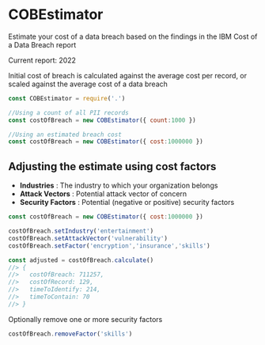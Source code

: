 # COBEstimator
Estimate your cost of a data breach based on the findings in the IBM Cost of a Data Breach report 

Current report: 2022

Initial cost of breach is calculated against the average cost per record, or scaled against the average cost of a data breach

```js
const COBEstimator = require('.')

//Using a count of all PII records
const costOfBreach = new COBEstimator({ count:1000 })

//Using an estimated breach cost
const costOfBreach = new COBEstimator({ cost:1000000 })
```

## Adjusting the estimate using cost factors

- **Industries** : The industry to which your organization belongs
- **Attack Vectors** : Potential attack vector of concern
- **Security Factors** : Potential (negative or positive) security factors 

```js
const costOfBreach = new COBEstimator({ cost:1000000 })

costOfBreach.setIndustry('entertainment')
costOfBreach.setAttackVector('vulnerability')
costOfBreach.setFactor('encryption','insurance','skills')

const adjusted = costOfBreach.calculate()
//> {
//>   costOfBreach: 711257,
//>   costOfRecord: 129,
//>   timeToIdentify: 214,
//>   timeToContain: 70
//> }
```

Optionally remove one or more security factors

```js
costOfBreach.removeFactor('skills')
```

Note: *Setters are also chainable*

```js
const adjusted = new COBEstimator({ cost:1000000 })
    .setIndustry('entertainment')
    .setAttackVector('vulnerability')
    .setFactor('encryption','insurance','skills')
    .calculate()
```

## Estmate the cost breakdown across cost-segments or per annum

```js
const segmentation = costOfBreach.getSegments(adjusted.costOfBreach)
//> {
//>   'Total': 711257,
//>   'Notification': 50687,
//>   'Post Breach Response': 192939,
//>   'Detection and Escalation': 235451,
//>   'Lost Business': 232180
//> }

const perannum = costOfBreach.getAccrued(adjusted.costOfBreach)
//> { 
//>     'Total':711257,
//>     '1st Year': 469430, 
//>     '2nd Year': 184927, 
//>     '2+ Years': 56901 
//> }
```

## Accessing the core data

```js
const industries = costOfBreach.industries()
const vectors = costOfBreach.vectors()
const factors = costOfBreach.factors()
```